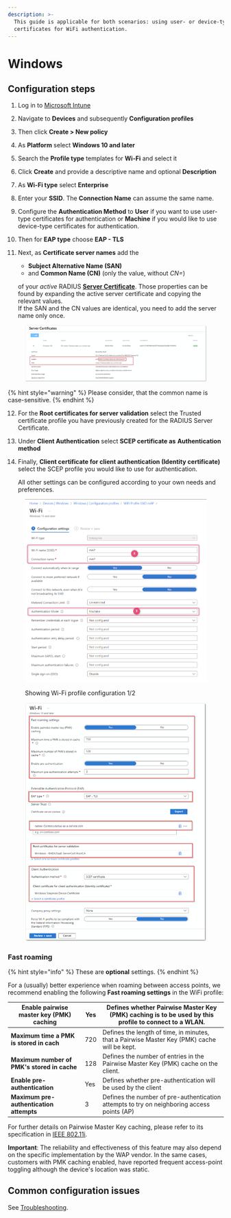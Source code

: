 ```yaml
---
description: >-
  This guide is applicable for both scenarios: using user- or device-type
  certificates for WiFi authentication.
---
```


# Windows

## Configuration steps

1. Log in to [Microsoft Intune](https://intune.microsoft.com/)
2. Navigate to **Devices** and subsequently **Configuration profiles**
3. Then click **Create > New policy**
4. As **Platform** select **Windows 10 and later**
5. Search the **Profile type** templates for **Wi-Fi** and select it
6. Click **Create** and provide a descriptive name and optional **Description**
7. As **Wi-Fi type** select **Enterprise**
8. Enter your **SSID**. The **Connection Name** can assume the same name.
9. Configure the **Authentication Method** to **User** if you want to use user-type certificates for authentication or **Machine** if you would like to use device-type certificates for authentication.
10. Then for **EAP type** choose **EAP - TLS**
11. Next, as **Certificate server names** add the&#x20;

    * **Subject Alternative Name (SAN)**
    * and **Common Name (CN)** (only the value, without _CN=_)

    of your _active_ RADIUS [**Server Certificate**](../../../admin-portal/settings/settings-server.md#server-certificates). Those properties can be found by expanding the active server certificate and copying the relevant values. \
    If the SAN and the CN values are identical, you need to add the server name only once.

<figure><img src="../../../.gitbook/assets/image (14).png" alt=""><figcaption></figcaption></figure>

{% hint style="warning" %}
Please consider, that the common name is case-sensitive.
{% endhint %}

12. For the **Root certificates for server validation** select the Trusted certificate profile you have previously created for the RADIUS Server Certificate.
13. Under **Client Authentication** select **SCEP certificate as** **Authentication method**&#x20;
14. Finally, **Client certificate for client authentication (Identity certificate)** select the SCEP profile you would like to use for authentication.

    All other settings can be configured according to your own needs and preferences.



<figure><img src="../../../../.gitbook/assets/2024-05-13_15h20_31.png" alt=""><figcaption><p>Showing Wi-Fi profile configuration 1/2</p></figcaption></figure>

<figure><img src="../../../.gitbook/assets/image (1) (1) (1) (1) (1).png" alt=""><figcaption></figcaption></figure>

### Fast roaming

{% hint style="info" %}
These are **optional** settings.
{% endhint %}

For a (usually) better experience when roaming between access points, we recommend enabling the following **Fast roaming settings** in the WiFi profile:

| **Enable pairwise master key (PMK) caching** | Yes | Defines whether Pairwise Master Key (PMK) caching is to be used by this profile to connect to a WLAN. |
| -------------------------------------------- | --- | ----------------------------------------------------------------------------------------------------- |
| **Maximum time a PMK is stored in cach**     | 720 | Defines the length of time, in minutes, that a Pairwise Master Key (PMK) cache will be kept.          |
| **Maximum number of PMK's stored in cache**  | 128 | Defines the number of entries in the Pairwise Master Key (PMK) cache on the client.                   |
| **Enable pre-authentication**                | Yes | Defines whether pre-authentication will be used by the client                                         |
| **Maximum pre-authentication attempts**      | 3   | Defines the number of pre-authentication attempts to try on neighboring access points (AP)            |

For further details on Pairwise Master Key caching, please refer to its specification in [IEEE 802.11i](https://standards.ieee.org/getieee802/download/802.11i-2004.pdf).

**Important**: The reliability and effectiveness of this feature may also depend on the specific implementation by the WAP vendor. In the same cases, customers with PMK caching enabled, have reported frequent access-point toggling although the device's location was static.

## Common configuration issues

See [Troubleshooting](../../../other/troubleshooting.md#intune-configuration-issues).
